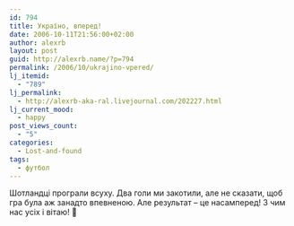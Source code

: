 ```yaml
---
id: 794
title: Україно, вперед!
date: 2006-10-11T21:56:00+02:00
author: alexrb
layout: post
guid: http://alexrb.name/?p=794
permalink: /2006/10/ukrajino-vpered/
lj_itemid:
  - "789"
lj_permalink:
  - http://alexrb-aka-ral.livejournal.com/202227.html
lj_current_mood:
  - happy
post_views_count:
  - "5"
categories:
  - Lost-and-found
tags:
  - футбол
---
```

Шотландці програли всуху. Два голи ми закотили, але не сказати, щоб гра була аж занадто впевненою. Але результат &#8211; це насамперед! З чим нас усіх і вітаю! 🙂